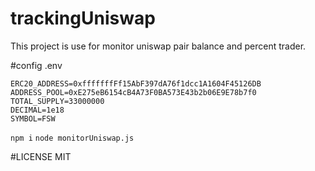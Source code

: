 # trackingUniswap


This project is use for monitor uniswap pair balance and percent trader.

#config .env
```
ERC20_ADDRESS=0xfffffffFf15AbF397dA76f1dcc1A1604F45126DB
ADDRESS_POOL=0xE275eB6154cB4A73F0BA573E43b2b06E9E78b7f0
TOTAL_SUPPLY=33000000
DECIMAL=1e18
SYMBOL=FSW
```

```npm i```
```node monitorUniswap.js```




#LICENSE MIT